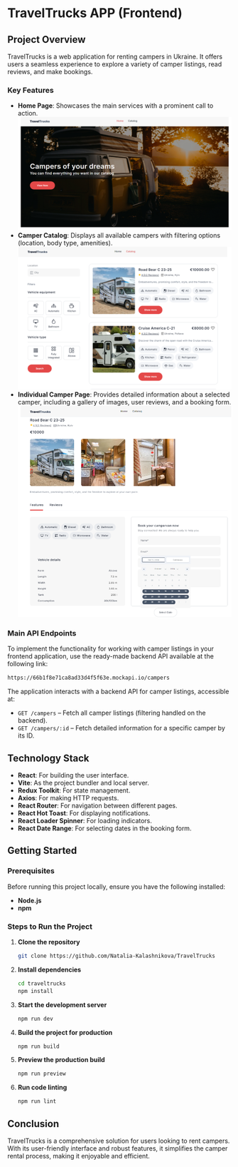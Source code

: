 # TravelTrucks APP (Frontend)

## Project Overview

TravelTrucks is a web application for renting campers in Ukraine. It offers
users a seamless experience to explore a variety of camper listings, read
reviews, and make bookings.

### Key Features

- **Home Page**: Showcases the main services with a prominent call to action.
  ![Home page](https://github.com/Natalia-Kalashnikova/TravelTrucks/blob/main/src/assets/Home-page.png)
- **Camper Catalog**: Displays all available campers with filtering options
  (location, body type, amenities). ![Catalog page](src\assets\Catalog.png)
- **Individual Camper Page**: Provides detailed information about a selected
  camper, including a gallery of images, user reviews, and a booking form.
  ![Trucks page](src\assets\Trucks-page.png)

### Main API Endpoints

To implement the functionality for working with camper listings in your frontend
application, use the ready-made backend API available at the following link:

```bash
https://66b1f8e71ca8ad33d4f5f63e.mockapi.io/campers
```

The application interacts with a backend API for camper listings, accessible at:

- `GET /campers` – Fetch all camper listings (filtering handled on the backend).
- `GET /campers/:id` – Fetch detailed information for a specific camper by its
  ID.

## Technology Stack

- **React**: For building the user interface.
- **Vite**: As the project bundler and local server.
- **Redux Toolkit**: For state management.
- **Axios**: For making HTTP requests.
- **React Router**: For navigation between different pages.
- **React Hot Toast**: For displaying notifications.
- **React Loader Spinner**: For loading indicators.
- **React Date Range**: For selecting dates in the booking form.

## Getting Started

### Prerequisites

Before running this project locally, ensure you have the following installed:

- **Node.js**
- **npm**

### Steps to Run the Project

1. **Clone the repository**
   ```bash
   git clone https://github.com/Natalia-Kalashnikova/TravelTrucks
   ```
2. **Install dependencies**
   ```bash
   cd traveltrucks
   npm install
   ```
3. **Start the development server**
   ```bash
   npm run dev
   ```
4. **Build the project for production**
   ```bash
   npm run build
   ```
5. **Preview the production build**
   ```bash
   npm run preview
   ```
6. **Run code linting**
   ```bash
   npm run lint
   ```

## Conclusion

TravelTrucks is a comprehensive solution for users looking to rent campers. With
its user-friendly interface and robust features, it simplifies the camper rental
process, making it enjoyable and efficient.
